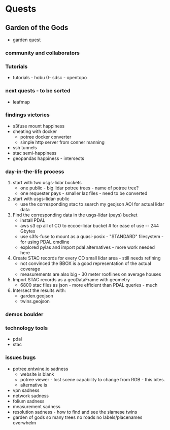 # Quests

## Garden of the Gods
- garden quest

### community and collaborators
### Tutorials
- tutorials - hobu 0- sdsc - opentopo
### next quests - to be sorted
- leafmap

### findings victories
- s3fuse mount happiness
- cheating with docker
	- potree docker converter
	- simple http server from conner manning
- ssh tunnels
- stac semi-happiness
- geopandas happiness - intersects

### day-in-the-life process
1. start with two usgs-lidar buckets
	- one public - big lidar potree trees - name of potree tree?
	- one requester pays - smaller laz files - need to be converted
2. start with usgs-lidar-public
	- use the corresponding stac to search my geojson AOI for actual lidar data
3. Find the corresponding data in the usgs-lidar (pays) bucket
	- install PDAL
	- aws s3 cp all of CO to eccoe-lidar bucket # for ease of use -- 244 Gbytes
	- use s3fs-fuse to mount as a quasi-posix - "STANDARD" filesystem - for using PDAL cmdline
	- explored pylas and import pdal alternatives - more work needed here
4. Create STAC records for every CO small lidar area - still needs refining 
	- not convinced the BBOX is a good representation of the actual coverage
	- measurements are also big - 30 meter rooflines on average houses
5. Import STAC records as a geoDataFrame with geometry
	- 6800 stac files as json - more efficient than PDAL queries - much
6. Intersect the results with:
	- garden.geojson
	- twins.geojson
### demos boulder
### technology tools
- pdal
- stac 
### issues bugs
- potree.entwine.io sadness
	- website is blank
	- potree viewer - lost scene capability to change from RGB - this bites.
	- alternative is 
- vpn sadness
- network sadness
- folium sadness
- measurement sadness
- resolution sadness - how to find and see the siamese twins
- garden of gods so many trees no roads no labels/placenames overwhelm
